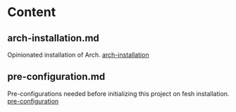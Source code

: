 # Content

## arch-installation.md
Opinionated installation of Arch. [arch-installation](./arch-installation.md)

## pre-configuration.md
Pre-configurations needed before initializing this project on fesh installation.
[pre-configuration](./pre-configuration.md)
